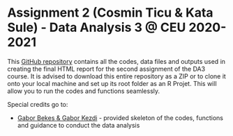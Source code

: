 # Assignment 2 (Cosmin Ticu & Kata Sule) - Data Analysis 3 @ CEU 2020-2021

This [GitHub repository]() contains all the codes, data files and outputs used in creating the final HTML report for the second assignment of the DA3 course. It is advised to download this entire repository as a ZIP or to clone it onto your local machine and set up its root folder as an R Projet. This will allow you to run the codes and functions seamlessly.

Special credits go to:
* [Gabor Bekes & Gabor Kezdi](https://gabors-data-analysis.com/data-and-code/) - provided skeleton of the codes, functions and guidance to conduct the data analysis
